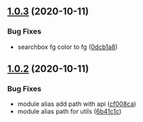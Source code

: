 ## [1.0.3](https://github.com/terminal-junkies/npmx/compare/v1.0.2...v1.0.3) (2020-10-11)


### Bug Fixes

* searchbox fg color to fg ([0dcb1a8](https://github.com/terminal-junkies/npmx/commit/0dcb1a812d7a0777b25e7153c18ddbe03ee2891c))

## [1.0.2](https://github.com/terminal-junkies/npmx/compare/v1.0.1...v1.0.2) (2020-10-11)


### Bug Fixes

* module alias add path with api ([cf008ca](https://github.com/terminal-junkies/npmx/commit/cf008caad159228ec03868cd57ec899a7d2b0847))
* module alias path for utils ([6b41c1c](https://github.com/terminal-junkies/npmx/commit/6b41c1c41d3ca047f9e188b7527278ee2bdf8ce3))
